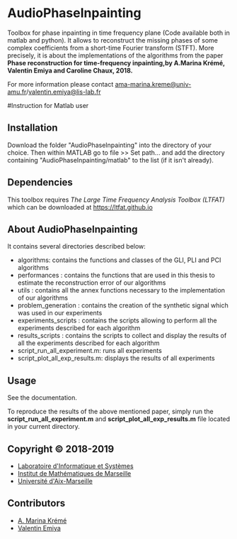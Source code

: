 # AudioPhaseInpainting
Toolbox for phase inpainting in time frequency plane (Code available both in matlab and python). It allows to reconstruct the missing phases of some complex 
coefficients from a short-time Fourier transform (STFT). More precisely, it is about the implementations of the algorithms from the paper 
**Phase reconstruction for time-frequency inpainting,by A.Marina Krémé, Valentin Emiya and Caroline Chaux, 2018.**

For more information please contact ama-marina.kreme@univ-amu.fr/valentin.emiya@lis-lab.fr

#Instruction for Matlab user

## Installation

Download the folder "AudioPhaseInpainting" into the directory of your choice. 
Then within MATLAB go to file >> Set path... and add the directory containing
 "AudioPhaseInpainting/matlab" to the list (if it isn't already). 


## Dependencies

This toolbox requires *The Large Time Frequency Analysis Toolbox (LTFAT)* 
which can be downloaded  at  https://ltfat.github.io   

## About AudioPhaseInpainting
It contains several directories described below:
- algorithms: contains the functions and classes of the GLI, PLI and PCI algorithms
- performances : contains the functions that are used in this thesis to estimate the reconstruction error of our algorithms
- utils : contains all the annex functions necessary to the implementation of our algorithms
- problem_generation : contains the creation of the synthetic signal which was used in our experiments
- experiments_scripts : contains the scripts allowing to perform all the experiments described for each algorithm
- results_scripts : contains the scripts to collect and display the results of all the experiments described for each algorithm
- script_run_all_experiment.m: runs all experiments
- script_plot_all_exp_results.m: displays the results of all experiments

## Usage

See the documentation. 

To reproduce the results of the above mentioned paper, simply run the **script_run_all_experiment.m** and **script_plot_all_exp_results.m**
file located in your current directory. 



## Copyright © 2018-2019

- [Laboratoire d'Informatique et Systèmes](https://www.lis-lab.fr) 
- [Institut de Mathématiques de Marseille](https://www.i2m.univ-amu.fr)
- [Université d'Aix-Marseille](https://www.univ-amu.fr)


## Contributors

- [A. Marina Krémé](ama-marina.kreme@univ-amu.fr)
- [Valentin Emiya](valentin.emiya@lis-lab.fr)




